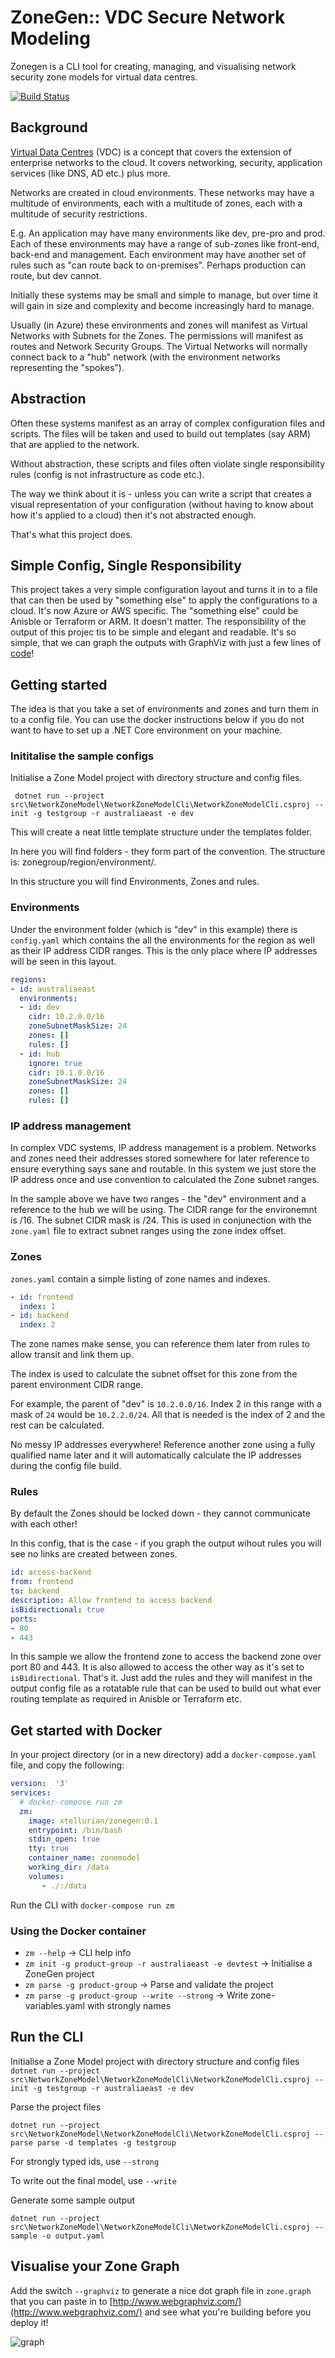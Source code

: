 # ZoneGen:: VDC Secure Network Modeling 
Zonegen is a CLI tool for creating, managing, and visualising network security zone models for virtual data centres.

[![Build Status](https://dev.azure.com/jordownado/zonegen/_apis/build/status/zonegen-CI)](https://dev.azure.com/jordownado/zonegen/_build/latest?definitionId=2)

## Background

[Virtual Data Centres](https://docs.microsoft.com/en-us/azure/architecture/vdc/networking-virtual-datacenter) (VDC) is a concept that covers the extension of enterprise networks to the cloud. It covers networking, security, application services (like DNS, AD etc.) plus more. 

Networks are created in cloud environments. These networks may have a multitude of environments, each with a multitude of zones, each with a multitude of security restrictions. 

E.g. An application may have many environments like dev, pre-pro and prod. Each of these environments may have a range of sub-zones like front-end, back-end and management. Each environment may have another set of rules such as "can route back to on-premises". Perhaps production can route, but dev cannot. 

Initially these systems may be small and simple to manage, but over time it will gain in size and complexity and become increasingly hard to manage. 

Usually (in Azure) these environments and zones will manifest as Virtual Networks with Subnets for the Zones. The permissions will manifest as routes and Network Security Groups. The Virtual Networks will normally connect back to a "hub" network (with the environment networks representing the "spokes").

## Abstraction

Often these systems manifest as an array of complex configuration files and scripts. The files will be taken and used to build out templates (say ARM) that are applied to the network. 

Without abstraction, these scripts and files often violate single responsibility rules (config is not infrastructure as code etc.). 

The way we think about it is - unless you can write a script that creates a visual representation of your configuration (without having to know about how it's applied to a cloud) then it's not abstracted enough. 

That's what this project does. 

## Simple Config, Single Responsibility

This project takes a very simple configuration layout and turns it in to a file that can then be used by "something else" to apply the configurations to a cloud. It's now Azure or AWS specific. The "something else" could be Anisble or Terraform or ARM. It doesn't matter. The responsibility of the output of this projec tis to be simple and elegant and readable. It's so simple, that we can graph the outputs with GraphViz with just a few lines of [code](https://github.com/jakkaj/zonegen/blob/master/src/NetworkZoneModel/ZoneModel.Services/Utils/GraphWriter.cs)!


## Getting started

The idea is that you take a set of environments and zones and turn them in to a config file. You can use the docker instructions below if you do not want to have to set up a .NET Core environment on your machine. 

### Inititalise the sample configs

Initialise a Zone Model project with directory structure and config files.

```
 dotnet run --project src\NetworkZoneModel\NetworkZoneModelCli\NetworkZoneModelCli.csproj -- init -g testgroup -r australiaeast -e dev
 ```

This will create a neat little template structure under the templates folder. 

In here you will find folders - they form part of the convention. The structure is: zonegroup/region/environment/. 

In this structure you will find Environments, Zones and rules. 

### Environments

Under the environment folder (which is "dev" in this example) there is `config.yaml` which contains the all the environments for the region as well as their IP address CIDR ranges. This is the only place where IP addresses will be seen in this layout. 

```yaml
regions:
- id: australiaeast
  environments:
  - id: dev
    cidr: 10.2.0.0/16
    zoneSubnetMaskSize: 24
    zones: []
    rules: []
  - id: hub
    ignore: true
    cidr: 10.1.0.0/16
    zoneSubnetMaskSize: 24
    zones: []
    rules: []

```

### IP address management

In complex VDC systems, IP address management is a problem. Networks and zones need their addresses stored somewhere for later reference to ensure everything says sane and routable. In this system we just store the IP address once and use convention to calculated the Zone subnet ranges. 

In the sample above we have two ranges - the "dev" environment and a reference to the hub we will be using. The CIDR range for the environemnt is /16. The subnet CIDR mask is /24. This is used in conjunection with the `zone.yaml` file to extract subnet ranges using the zone index offset. 

### Zones

`zones.yaml` contain a simple listing of zone names and indexes. 

```yaml
- id: frontend
  index: 1
- id: backend
  index: 2
```

The zone names make sense, you can reference them later from rules to allow transit and link them up. 

The index is used to calculate the subnet offset for this zone from the parent environment CIDR range. 

For example, the parent of "dev" is `10.2.0.0/16`. Index 2 in this range with a mask of `24` would be `10.2.2.0/24`. All that is needed is the index of 2 and the rest can be calculated. 

No messy IP addresses everywhere! Reference another zone using a fully qualified name later and it will automatically calculate the IP addresses during the config file build. 

### Rules

By default the Zones should be locked down - they cannot communicate with each other!

In this config, that is the case - if you graph the output wihout rules you will see no links are created between zones. 

```yaml
id: access-backend
from: frontend
to: backend
description: Allow frontend to access backend
isBidirectional: true
ports:
- 80
- 443

```

In this sample we allow the frontend zone to access the backend zone over port 80 and 443. It is also allowed to access the other way as it's set to `isBidirectional`. That's it. Just add the rules and they will manifest in the output config file as a rotatable rule that can be used to build out what ever routing template as required in Anisble or Terraform etc. 

## Get started with Docker

In your project directory (or in a new directory) add a `docker-compose.yaml` file, and copy the following:

```yaml
version:  '3'
services:
  # docker-compose run zm
  zm:
    image: xtellurian/zonegen:0.1 
    entrypoint: /bin/bash
    stdin_open: true
    tty: true
    container_name: zonemodel
    working_dir: /data
    volumes:
       - ./:/data
```

Run the CLI with `docker-compose run zm`

### Using the Docker container

* `zm --help` -> CLI help info
* `zm init -g product-group -r australiaeast -e devtest` -> Initialise a ZoneGen project
* `zm parse -g product-group` -> Parse and validate the project
* `zm parse -g product-group --write --strong` -> Write zone-variables.yaml with strongly names


## Run the CLI

Initialise a Zone Model project with directory structure and config files
` dotnet run --project src\NetworkZoneModel\NetworkZoneModelCli\NetworkZoneModelCli.csproj -- init -g testgroup -r australiaeast -e dev`

Parse the project files

`dotnet run --project src\NetworkZoneModel\NetworkZoneModelCli\NetworkZoneModelCli.csproj -- parse parse -d templates -g testgroup`

For strongly typed ids, use `--strong`

To write out the final model, use `--write`


Generate some sample output

`dotnet run --project src\NetworkZoneModel\NetworkZoneModelCli\NetworkZoneModelCli.csproj -- sample -o output.yaml`


## Visualise your Zone Graph

Add the switch `--graphviz` to generate a nice dot graph file in `zone.graph` that you can paste in to [http://www.webgraphviz.com/](http://www.webgraphviz.com/) and see what you're building before you deploy it!

![graph](https://user-images.githubusercontent.com/5225782/47061333-befd7900-d21c-11e8-9add-ec483f3fcc03.png)
